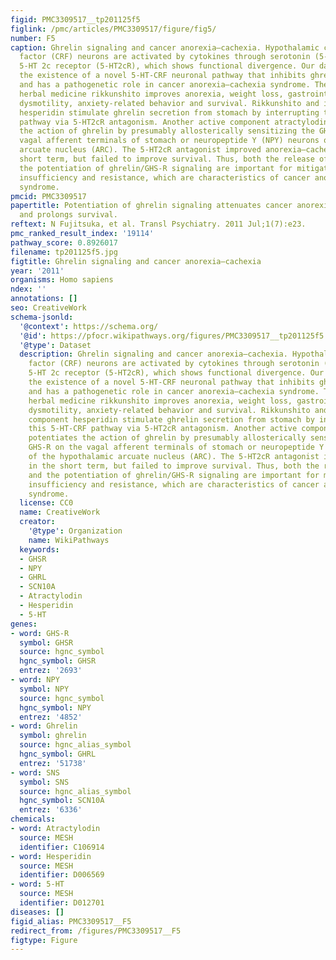 ```yaml
---
figid: PMC3309517__tp201125f5
figlink: /pmc/articles/PMC3309517/figure/fig5/
number: F5
caption: Ghrelin signaling and cancer anorexia–cachexia. Hypothalamic corticotropin-releasing
  factor (CRF) neurons are activated by cytokines through serotonin (5-HT) and the
  5-HT 2c receptor (5-HT2cR), which shows functional divergence. Our data demonstrate
  the existence of a novel 5-HT-CRF neuronal pathway that inhibits ghrelin secretion
  and has a pathogenetic role in cancer anorexia–cachexia syndrome. The traditional
  herbal medicine rikkunshito improves anorexia, weight loss, gastrointestinal (GI)
  dysmotility, anxiety-related behavior and survival. Rikkunshito and its active component
  hesperidin stimulate ghrelin secretion from stomach by interrupting this 5-HT-CRF
  pathway via 5-HT2cR antagonism. Another active component atractylodin potentiates
  the action of ghrelin by presumably allosterically sensitizing the GHS-R on the
  vagal afferent terminals of stomach or neuropeptide Y (NPY) neurons of the hypothalamic
  arcuate nucleus (ARC). The 5-HT2cR antagonist improved anorexia–cachexia in the
  short term, but failed to improve survival. Thus, both the release of ghrelin and
  the potentiation of ghrelin/GHS-R signaling are important for mitigating ghrelin
  insufficiency and resistance, which are characteristics of cancer anorexia–cachexia
  syndrome.
pmcid: PMC3309517
papertitle: Potentiation of ghrelin signaling attenuates cancer anorexia–cachexia
  and prolongs survival.
reftext: N Fujitsuka, et al. Transl Psychiatry. 2011 Jul;1(7):e23.
pmc_ranked_result_index: '19114'
pathway_score: 0.8926017
filename: tp201125f5.jpg
figtitle: Ghrelin signaling and cancer anorexia–cachexia
year: '2011'
organisms: Homo sapiens
ndex: ''
annotations: []
seo: CreativeWork
schema-jsonld:
  '@context': https://schema.org/
  '@id': https://pfocr.wikipathways.org/figures/PMC3309517__tp201125f5.html
  '@type': Dataset
  description: Ghrelin signaling and cancer anorexia–cachexia. Hypothalamic corticotropin-releasing
    factor (CRF) neurons are activated by cytokines through serotonin (5-HT) and the
    5-HT 2c receptor (5-HT2cR), which shows functional divergence. Our data demonstrate
    the existence of a novel 5-HT-CRF neuronal pathway that inhibits ghrelin secretion
    and has a pathogenetic role in cancer anorexia–cachexia syndrome. The traditional
    herbal medicine rikkunshito improves anorexia, weight loss, gastrointestinal (GI)
    dysmotility, anxiety-related behavior and survival. Rikkunshito and its active
    component hesperidin stimulate ghrelin secretion from stomach by interrupting
    this 5-HT-CRF pathway via 5-HT2cR antagonism. Another active component atractylodin
    potentiates the action of ghrelin by presumably allosterically sensitizing the
    GHS-R on the vagal afferent terminals of stomach or neuropeptide Y (NPY) neurons
    of the hypothalamic arcuate nucleus (ARC). The 5-HT2cR antagonist improved anorexia–cachexia
    in the short term, but failed to improve survival. Thus, both the release of ghrelin
    and the potentiation of ghrelin/GHS-R signaling are important for mitigating ghrelin
    insufficiency and resistance, which are characteristics of cancer anorexia–cachexia
    syndrome.
  license: CC0
  name: CreativeWork
  creator:
    '@type': Organization
    name: WikiPathways
  keywords:
  - GHSR
  - NPY
  - GHRL
  - SCN10A
  - Atractylodin
  - Hesperidin
  - 5-HT
genes:
- word: GHS-R
  symbol: GHSR
  source: hgnc_symbol
  hgnc_symbol: GHSR
  entrez: '2693'
- word: NPY
  symbol: NPY
  source: hgnc_symbol
  hgnc_symbol: NPY
  entrez: '4852'
- word: Ghrelin
  symbol: ghrelin
  source: hgnc_alias_symbol
  hgnc_symbol: GHRL
  entrez: '51738'
- word: SNS
  symbol: SNS
  source: hgnc_alias_symbol
  hgnc_symbol: SCN10A
  entrez: '6336'
chemicals:
- word: Atractylodin
  source: MESH
  identifier: C106914
- word: Hesperidin
  source: MESH
  identifier: D006569
- word: 5-HT
  source: MESH
  identifier: D012701
diseases: []
figid_alias: PMC3309517__F5
redirect_from: /figures/PMC3309517__F5
figtype: Figure
---
```

